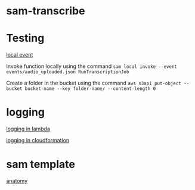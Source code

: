 # sam-transcribe

# Testing

[local event](https://docs.aws.amazon.com/serverless-application-model/latest/developerguide/using-sam-cli-local-generate-event.html)

Invoke function locally using the command
`sam local invoke --event events/audio_uploaded.json RunTranscriptionJob`

Create a folder in the bucket using the command
`aws s3api put-object --bucket bucket-name --key folder-name/ --content-length 0`

# logging

[logging in lambda](https://docs.aws.amazon.com/lambda/latest/dg/python-logging.html)

[logging in cloudformation](https://docs.aws.amazon.com/AWSCloudFormation/latest/UserGuide/aws-properties-lambda-function-loggingconfig.html)

# sam template

[anatomy](https://docs.aws.amazon.com/serverless-application-model/latest/developerguide/sam-specification-template-anatomy.html)
